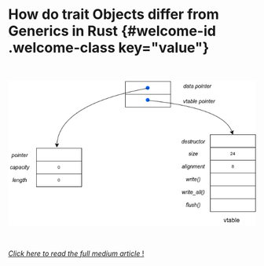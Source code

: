 # How do trait Objects differ from Generics in Rust {#welcome-id .welcome-class key="value"}


<br />

![Layout of a trait object in memory](images/trait_object_layout.png)

<br />

[_Click here to read the full medium article_ !](https://medium.com/@richinex/trait-objects-vs-generics-in-rust-426a9ce22d78)